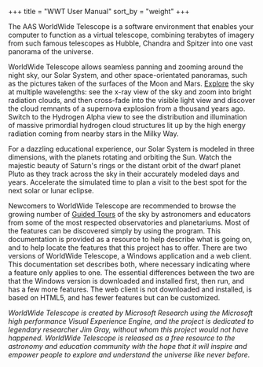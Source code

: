 +++
title = "WWT User Manual"
sort_by = "weight"
+++

The AAS WorldWide Telescope is a software environment that enables your
computer to function as a virtual telescope, combining terabytes of imagery
from such famous telescopes as Hubble, Chandra and Spitzer into one vast
panorama of the universe.

WorldWide Telescope allows seamless panning and zooming around the night sky,
our Solar System, and other space-orientated panoramas, such as the pictures
taken of the surfaces of the Moon and Mars. [Explore](explore.md) the sky at
multiple wavelengths: see the x-ray view of the sky and zoom into bright
radiation clouds, and then cross-fade into the visible light view and discover
the cloud remnants of a supernova explosion from a thousand years ago. Switch
to the Hydrogen Alpha view to see the distribution and illumination of massive
primordial hydrogen cloud structures lit up by the high energy radiation
coming from nearby stars in the Milky Way.

For a dazzling educational experience, our Solar System is modeled in three
dimensions, with the planets rotating and orbiting the Sun. Watch the majestic
beauty of Saturn's rings or the distant orbit of the dwarf planet Pluto as
they track across the sky in their accurately modeled days and years.
Accelerate the simulated time to plan a visit to the best spot for the next
solar or lunar eclipse.

Newcomers to WorldWide Telescope are recommended to browse the growing number
of [Guided Tours](guidedtours.md) of the sky by astronomers and educators from
some of the most respected observatories and planetariums. Most of the
features can be discovered simply by using the program. This documentation is
provided as a resource to help describe what is going on, and to help locate
the features that this project has to offer. There are two versions of
WorldWide Telescope, a Windows application and a web client. This
documentation set describes both, where necessary indicating where a feature
only applies to one. The essential differences between the two are that the
Windows version is downloaded and installed first, then run, and has a few
more features. The web client is not downloaded and installed, is based on
HTML5, and has fewer features but can be customized.

_WorldWide Telescope is created by Microsoft Research using the Microsoft high
performance Visual Experience Engine, and the project is dedicated to
legendary researcher Jim Gray, without whom this project would not have
happened. WorldWide Telescope is released as a free resource to the astronomy
and education community with the hope that it will inspire and empower people
to explore and understand the universe like never before._
